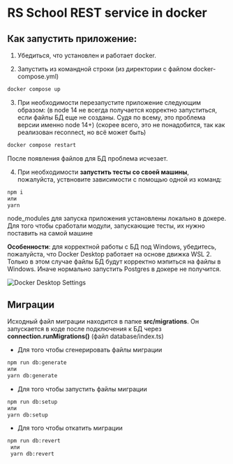 # RS School REST service in docker

## Как запустить приложение:

1. Убедиться, что установлен и работает docker.

2. Запустить из командной строки (из директории с файлом docker-compose.yml)

```sh
docker compose up
```
3. При необходимости перезапустите приложение следующим образом: (в node 14 не всегда получается корректно запуститься, если файлы БД еще не созданы. Судя по всему, это проблема версии именно node 14+) (скорее всего, это не понадобится, так как реализован reconnect, но всё может быть)
```sh
docker compose restart
```
После появления файлов для БД проблема исчезает.

4. При необходимости **запустить тесты со своей машины**, пожалуйста, уствновите зависимости с помощью одной из команд:
```sh
npm i
или
yarn
```
node_modules для запуска приложения установлены локально в докере. Для того чтобы сработали модули, запускающие тесты, их нужно поставить на самой машине

**Особенности**: для корректной работы с БД под Windows, убедитесь, пожалуйста, что Docker Desktop работает на основе движка WSL 2. Только в этом случае файлы БД будут корректно мэпиться на файлы в Windows. Иначе нормально запустить Postgres в докере не получится.

![Docker Desktop Settings](https://content.screencast.com/users/OlgaKuksa/folders/Capture/media/ee2c85b7-c4f1-4872-95f0-1846d7dca89b/LWR_Recording.png)


## Миграции

Исходный файл миграции находится в папке **src/migrations**. Он запускается в коде после подключения к БД через **connection.runMigrations()** (файл database/index.ts)

- Для того чтобы сгенерировать файлы миграции

```sh
npm run db:generate
или
yarn db:generate
```

- Для того чтобы запустить файлы миграции

```sh
npm run db:setup
или
yarn db:setup
```

- Для того чтобы откатить миграции

```sh
npm run db:revert
 или
 yarn db:revert
```
